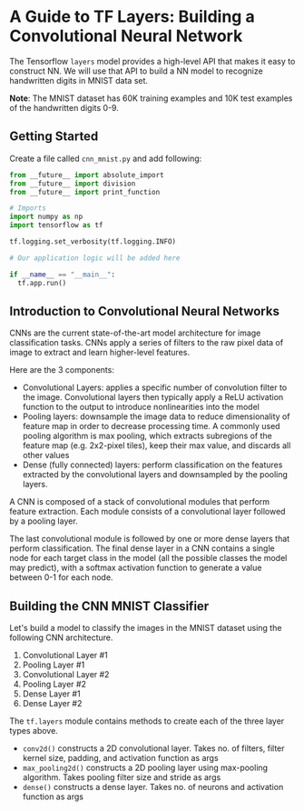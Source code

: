 # A Guide to TF Layers: Building a Convolutional Neural Network

The Tensorflow `layers` model provides a high-level API that makes it easy to construct NN. We will use that API to build a NN model to recognize handwritten digits in MNIST data set.

**Note**: The MNIST dataset has 60K training examples and 10K test examples of the handwritten digits 0-9. 

## Getting Started

Create a file called `cnn_mnist.py` and add following:

```python
from __future__ import absolute_import
from __future__ import division
from __future__ import print_function

# Imports
import numpy as np
import tensorflow as tf

tf.logging.set_verbosity(tf.logging.INFO)

# Our application logic will be added here

if __name__ == "__main__":
  tf.app.run()
```

## Introduction to Convolutional Neural Networks

CNNs are the current state-of-the-art model architecture for image classification tasks. CNNs apply a series of filters to the raw pixel data of image to extract and learn higher-level features.

Here are the 3 components:

* Convolutional Layers: applies a specific number of convolution filter to the image. Convolutional layers then typically apply a ReLU activation function to the output to introduce nonlinearities into the model
* Pooling layers: downsample the image data to reduce dimensionality of feature map in order to decrease processing time. A commonly used pooling algorithm is max pooling, which extracts subregions of the feature map (e.g. 2x2-pixel tiles), keep their max value, and discards all other values
* Dense (fully connected) layers: perform classification on the features extracted by the convolutional layers and downsampled by the pooling layers.

A CNN is composed of a stack of convolutional modules that perform feature extraction. Each module consists of a convolutional layer followed by a pooling layer. 

The last convolutional module is followed by one or more dense layers that perform classification. The final dense layer in a CNN contains a single node for each target class in the model (all the possible classes the model may predict), with a softmax activation function to generate a value between 0-1 for each node. 

## Building the CNN MNIST Classifier

Let's build a model to classify the images in the MNIST dataset using the following CNN architecture.

1. Convolutional Layer #1
2. Pooling Layer #1
3. Convolutional Layer #2 
4. Pooling Layer #2
5. Dense Layer #1
6. Dense Layer #2 

The `tf.layers` module contains methods to create each of the three layer types above.

* `conv2d()` constructs a 2D convolutional layer. Takes no. of filters, filter kernel size, padding, and activation function as args
* `max_pooling2d()` constructs a 2D pooling layer using max-pooling algorithm. Takes pooling filter size and stride as args
* `dense()` constructs a dense layer. Takes no. of neurons and activation function as args
